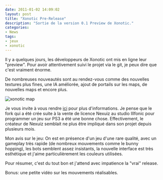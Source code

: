 ```yaml
---
date: 2011-01-02 14:09:02
layout: post
title: "Xonotic Pre-Release"
description: "Sortie de la version 0.1 Preview de Xonotic."
categories:
- News
tags:
- jeux
- xonotic
---
```


Il y a quelques jours, les développeurs de Xonotic ont mis en ligne leur "preview". Pour avoir attentivement suivi le projet via le git, je peux dire que c'est vraiment énorme.

De nombreuses nouveautés sont au rendez-vous comme des nouvelles textures plus fines, une IA améliorée, ajout de portails sur les maps, de nouvelles maps et encore plus.

<!-- more -->

<img class="imgcenter" alt="xonotic map" src="http://www.xonotic.org/m/uploads/2010/05/maps-ctf-dance-center-500x375.jpg">

Je vous invite à vous rendre [ici](http://www.xonotic.org/2010/12/xonotic-0-1-preview-released/) pour plus d'informations. Je pense que le fork qui a été crée suite à la vente de licence Nexuiz au studio Illfonic pour programmer un jeu sur PS3 a été une bonne chose. Effectivement, le créateur de Nexuiz semblait ne plus être impliqué dans son projet depuis plusieurs mois.

Mon avis sur le jeu: On est en présence d'un jeu d'une rare qualité, avec un gameplay très rapide (de nombreux mouvements comme le bunny hopping), les bots semblent assez insistants, la nouvelle interface est très esthétique et j'aime particulièrement les couleurs utilisées.

Pour résumer, c'est du tout bon et j'attend avec impatience la "vrai" release.

Bonus: une petite vidéo sur les mouvements réalisables.


